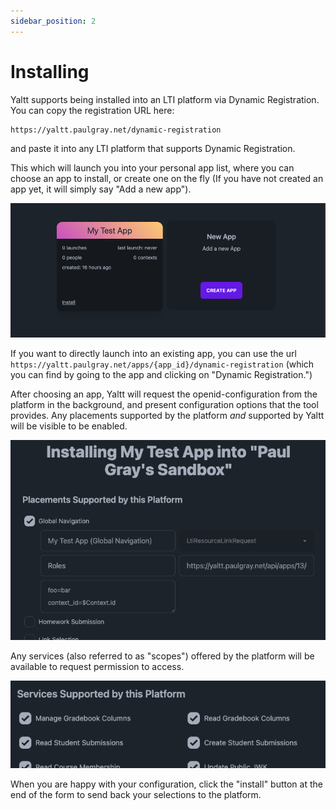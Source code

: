 ```yaml
---
sidebar_position: 2
---
```


# Installing

Yaltt supports being installed into an LTI platform via Dynamic Registration. You can copy the registration URL here:

```
https://yaltt.paulgray.net/dynamic-registration
```

and paste it into any LTI platform that supports Dynamic Registration.

This which will launch you into your personal app list, where you can choose an app to install, or create one on the fly (If you have not created an app yet, it will simply say "Add a new app").

![App List](app_list.png)

If you want to directly launch into an existing app, you can use the url `https://yaltt.paulgray.net/apps/{app_id}/dynamic-registration` (which you can find by going to the app and clicking on "Dynamic Registration.")

After choosing an app, Yaltt will request the openid-configuration from the platform in the background, and present configuration options that the tool provides. Any placements supported by the platform _and_ supported by Yaltt will be visible to be enabled.

![Placement Configuration](./placement_configuration.png)

Any services (also referred to as "scopes") offered by the platform will be available to request permission to access.

![Service Configuration](./service_configuration.png)

When you are happy with your configuration, click the "install" button at the end of the form to send back your selections to the platform.
